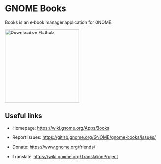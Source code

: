 # GNOME Books

Books is an e-book manager application for GNOME.

<a href='https://flathub.org/apps/details/org.gnome.Books'><img width='240' alt='Download on Flathub' src='https://flathub.org/assets/badges/flathub-badge-i-en.png'/></a>

## Useful links

- Homepage: https://wiki.gnome.org/Apps/Books

- Report issues: https://gitlab.gnome.org/GNOME/gnome-books/issues/

- Donate: https://www.gnome.org/friends/

- Translate: https://wiki.gnome.org/TranslationProject
